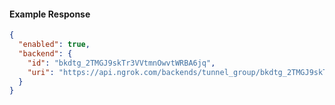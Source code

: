 <!-- Code generated for API Clients. DO NOT EDIT. -->
#### Example Response
```json
{
  "enabled": true,
  "backend": {
    "id": "bkdtg_2TMGJ9skTr3VVtmnOwvtWRBA6jq",
    "uri": "https://api.ngrok.com/backends/tunnel_group/bkdtg_2TMGJ9skTr3VVtmnOwvtWRBA6jq"
  }
}